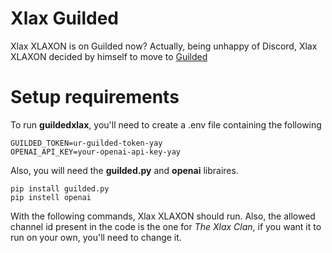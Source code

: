 # Xlax Guilded
Xlax XLAXON is on Guilded now?
Actually, being unhappy of Discord, Xlax XLAXON decided by himself to move to [Guilded](https://guilded.gg/xlax)

# Setup requirements
To run **guildedxlax**, you'll need to create a .env file containing the following

``` 
GUILDED_TOKEN=ur-guilded-token-yay
OPENAI_API_KEY=your-openai-api-key-yay
```

Also, you will need the **guilded.py** and **openai** libraires. 

```
pip install guilded.py
pip instell openai

```

With the following commands, Xlax XLAXON should run. Also, the allowed channel id present in the code is the one for *The Xlax Clan*, if you want it to run on your own, you'll need to change it.
